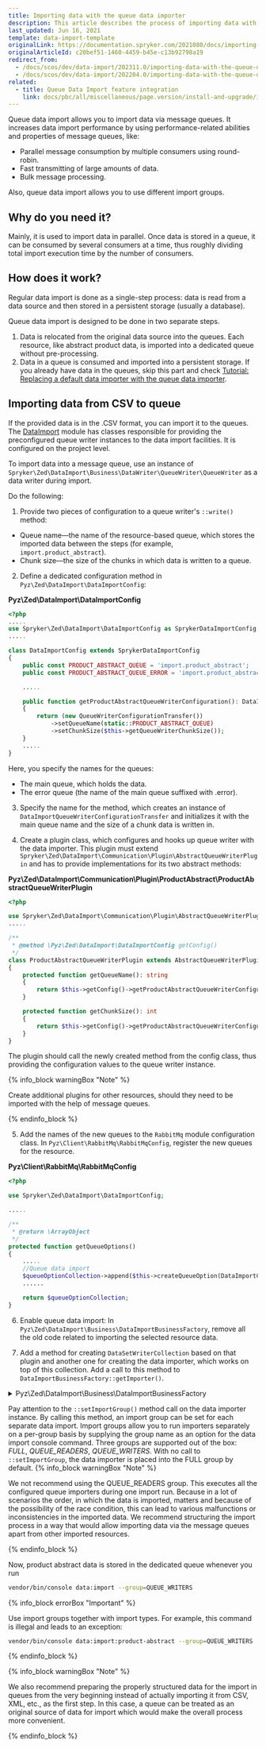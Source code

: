 ```yaml
---
title: Importing data with the queue data importer
description: This article describes the process of importing data with the Queue Data Importer.
last_updated: Jun 16, 2021
template: data-import-template
originalLink: https://documentation.spryker.com/2021080/docs/importing-data-with-queue-data-importer
originalArticleId: c20bef51-1460-4459-b45e-c13b92798a19
redirect_from:
  - /docs/scos/dev/data-import/202311.0/importing-data-with-the-queue-data-importer.html
  - /docs/scos/dev/data-import/202204.0/importing-data-with-the-queue-data-importer.html
related:
  - title: Queue Data Import feature integration
    link: docs/pbc/all/miscellaneous/page.version/install-and-upgrade/install-features/install-the-queue-data-import-feature.html
---
```


Queue data import allows you to import data via message queues. It increases data import performance by using performance-related abilities and properties of message queues, like:

* Parallel message consumption by multiple consumers using round-robin.
* Fast transmitting of large amounts of data.
* Bulk message processing.

Also, queue data import allows you to use different import groups.

## Why do you need it?

Mainly, it is used to import data in parallel. Once data is stored in a queue, it can be consumed by several consumers at a time, thus roughly dividing total import execution time by the number of consumers.

## How does it work?

Regular data import is done as a single-step process: data is read from a data source and then stored in a persistent storage (usually a database).

Queue data import is designed to be done in two separate steps.

1. Data is relocated from the original data source into the queues. Each resource, like abstract product data, is imported into a dedicated queue without pre-processing.
2. Data in a queue is consumed and imported into a persistent storage. If you already have data in the queues, skip this part and check [Tutorial: Replacing a default data importer with the queue data importer](/docs/dg/dev/data-import/{{page.version}}/replacing-a-default-data-importer-with-a-queue-data-importer.html).

## Importing data from CSV to queue

If the provided data is in the .CSV format, you can import it to the queues.
The [DataImport](https://github.com/spryker/data-import) module has classes responsible for providing the preconfigured queue writer instances to the data import facilities. It is configured on the project level.

To import data into a message queue, use an instance of `Spryker\Zed\DataImport\Business\DataWriter\QueueWriter\QueueWriter` as a data writer during import.

Do the following:
1. Provide two pieces of configuration to a queue writer's `::write()` method:
* Queue name—the name of the resource-based queue, which stores the imported data between the steps (for example, `import.product_abstract`).
* Chunk size—the size of the chunks in which data is written to a queue.
2. Define a dedicated configuration method in `Pyz\Zed\DataImport\DataImportConfig`:

**Pyz\Zed\DataImport\DataImportConfig**

```php
<?php
.....
use Spryker\Zed\DataImport\DataImportConfig as SprykerDataImportConfig;
.....

class DataImportConfig extends SprykerDataImportConfig
{
    public const PRODUCT_ABSTRACT_QUEUE = 'import.product_abstract';
    public const PRODUCT_ABSTRACT_QUEUE_ERROR = 'import.product_abstract.error';

    .....

    public function getProductAbstractQueueWriterConfiguration(): DataImporterQueueWriterConfigurationTransfer
    {
        return (new QueueWriterConfigurationTransfer())
            ->setQueueName(static::PRODUCT_ABSTRACT_QUEUE)
            ->setChunkSize($this->getQueueWriterChunkSize());
    }
    .....
}
```

Here, you specify the names for the queues:

* The main queue, which holds the data.
* The error queue (the name of the main queue suffixed with .error).

3. Specify the name for the method, which creates an instance of `DataImportQueueWriterConfigurationTransfer` and initializes it with the main queue name and the size of a chunk data is written in.

4. Create a plugin class, which configures and hooks up queue writer with the data importer. This plugin must extend `Spryker\Zed\DataImport\Communication\Plugin\AbstractQueueWriterPlugin` and has to provide implementations for its two abstract methods:

**Pyz\Zed\DataImport\Communication\Plugin\ProductAbstract\ProductAbstractQueueWriterPlugin**

```php
<?php

use Spryker\Zed\DataImport\Communication\Plugin\AbstractQueueWriterPlugin;
.....

/**
 * @method \Pyz\Zed\DataImport\DataImportConfig getConfig()
 */
class ProductAbstractQueueWriterPlugin extends AbstractQueueWriterPlugin
{
    protected function getQueueName(): string
    {
        return $this->getConfig()->getProductAbstractQueueWriterConfiguration()->getQueueName();
    }

    protected function getChunkSize(): int
    {
        return $this->getConfig()->getProductAbstractQueueWriterConfiguration()->getChunkSize();
    }
}
```

The plugin should call the newly created method from the config class, thus providing the configuration values to the queue writer instance.

{% info_block warningBox "Note" %}

Create additional plugins for other resources, should they need to be imported with the help of message queues.

{% endinfo_block %}

5. Add the names of the new queues to the `RabbitMq` module configuration class. In `Pyz\Client\RabbitMq\RabbitMqConfig`, register the new queues for the resource.

**Pyz\Client\RabbitMq\RabbitMqConfig**

```php
<?php

use Spryker\Zed\DataImport\DataImportConfig;

.....

/**
 * @return \ArrayObject
 */
protected function getQueueOptions()
{
    .....
    //Queue data import
    $queueOptionCollection->append($this->createQueueOption(DataImportConfig::PRODUCT_ABSTRACT_QUEUE, DataImportConfig::PRODUCT_ABSTRACT_QUEUE_ERROR));
    ......

    return $queueOptionCollection;
}
```

6. Enable queue data import: In `Pyz\Zed\DataImport\Business\DataImportBusinessFactory`, remove all the old code related to importing the selected resource data.

7. Add a method for creating `DataSetWriterCollection` based on that plugin and another one for creating the data importer, which works on top of this collection. Add a call to this method to `DataImportBusinessFactory::getImporter()`.

<details><summary>Pyz\Zed\DataImport\Business\DataImportBusinessFactory</summary>

```php
<?php

use Pyz\Zed\DataImport\DataImportConfig;
use Pyz\Zed\DataImport\Communication\Plugin\ProductAbstract\ProductAbstractQueueWriterPlugin;

class DataImportBusinessFactory extends SprykerDataImportBusinessFactory
{
    .....
    public function getImporter()
    {
        $dataImporterCollection = $this->createDataImporterCollection();
        .....
        $dataImporterCollection->addDataImporter($this->getProductAbstractQueueWriter());
        .....
        return $dataImporterCollection;
    }

    public function getProductAbstractQueueWriter()
    {
        $dataImporter = $this->getCsvDataImporterWriterAwareFromConfig($this->getConfig()->getProductAbstractDataImporterConfiguration());
        $dataImporter->setImportGroup(DataImportConfig::IMPORT_GROUP_QUEUE_WRITERS);
        $dataImporter->setDataSetWriter($this->createProductAbstractQueueDataImportWriters());

        return $dataImporter;
    }

    protected function createProductAbstractQueueDataImportWriters(): DataSetWriterInterface
    {
        return new DataSetWriterCollection($this->createProductAbstractQueueWriterPlugins());
    }

    protected function createProductAbstractQueueWriterPlugins(): array
    {
        return [
            new ProductAbstractQueueWriterPlugin(),
        ];
    }
    .....
}
```
</details>

Pay attention to the `::setImportGroup()` method call on the data importer instance. By calling this method, an import group can be set for each separate data import. Import groups allow you to run importers separately on a per-group basis by supplying the group name as an option for the data import console command. Three groups are supported out of the box: *FULL*, *QUEUE_READERS*, *QUEUE_WRITERS*. With no call to `::setImportGroup`, the data importer is placed into the FULL group by default.
{% info_block warningBox "Note" %}

We not recommend using the QUEUE_READERS group. This executes all the configured queue importers during one import run. Because in a lot of scenarios the order, in which the data is imported, matters and because of the possibility of the race condition, this can lead to various malfunctions or inconsistencies in the imported data. We recommend structuring the import process in a way that would allow importing data via the message queues apart from other imported resources.

{% endinfo_block %}

Now, product abstract data is stored in the dedicated queue whenever you run

```bash
vendor/bin/console data:import --group=QUEUE_WRITERS
```

{% info_block errorBox "Important" %}

Use import groups together with import types. For example, this command is illegal and leads to an exception:

```bash
vendor/bin/console data:import:product-abstract --group=QUEUE_WRITERS
```

{% endinfo_block %}

{% info_block warningBox "Note" %}

We also recommend preparing the properly structured data for the import in queues from the very beginning instead of actually importing it from CSV, XML, etc., as the first step. In this case, a queue can be treated as an original source of data for import which would make the overall process more convenient.

{% endinfo_block %}
